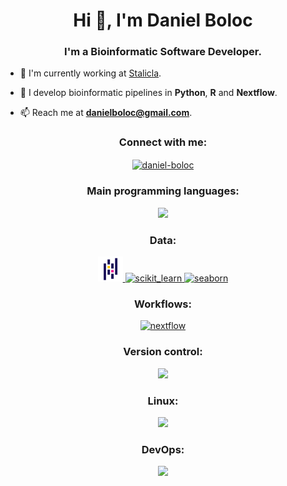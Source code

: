 <h1 align="center">Hi 👋, I'm Daniel Boloc</h1>
<h3 align="center">I'm a Bioinformatic Software Developer.</h3>

- 🔭 I'm currently working at [Stalicla][stalicla]. 

- 🌱 I develop bioinformatic pipelines in **Python**, **R** and **Nextflow**.

- 📫 Reach me at **danielboloc@gmail.com**.

<h3 align="center">Connect with me:</h3>
<p align="center">
<a href="https://linkedin.com/in/daniel-boloc-6128b17b" target="blank"><img align="center" src="https://raw.githubusercontent.com/rahuldkjain/github-profile-readme-generator/master/src/images/icons/Social/linked-in-alt.svg" alt="daniel-boloc" height="30" width="40" /></a>
</p>

<h3 align="center">Main programming languages:</h3>
<p align="center">
  <img src="https://skillicons.dev/icons?i=python,r,bash&theme=light" />
</p>

<h3 align="center">Data:</h3>
<p align="center">
<a href="https://pandas.pydata.org/" target="_blank" rel="noreferrer"> <img src="https://raw.githubusercontent.com/devicons/devicon/2ae2a900d2f041da66e950e4d48052658d850630/icons/pandas/pandas-original.svg" alt="pandas" width="40" height="40"/> </a> <a href="https://scikit-learn.org/" target="_blank" rel="noreferrer"> <img src="https://upload.wikimedia.org/wikipedia/commons/0/05/Scikit_learn_logo_small.svg" alt="scikit_learn" width="40" height="40"/> </a> <a href="https://seaborn.pydata.org/" target="_blank" rel="noreferrer"> <img src="https://seaborn.pydata.org/_images/logo-mark-lightbg.svg" alt="seaborn" width="40" height="40"/> </a>
</p>

<h3 align="center">Workflows:</h3>
<p align="center">
<a href="https://www.nextflow.io/" target="_blank" rel="noreferrer"> <img src="https://raw.githubusercontent.com/nextflow-io/trademark/master/nextflow2014_no-bg.png" alt="nextflow" width="110" height="35"/> </a>
</p>

<h3 align="center">Version control:</h3>
<p align="center">
  <img src="https://skillicons.dev/icons?i=git,gitlab&theme=light" />
</p>

<h3 align="center">Linux:</h3>
<p align="center">
  <img src="https://skillicons.dev/icons?i=linux&theme=light" />
</p>

<h3 align="center">DevOps:</h3>
<p align="center">
  <img src="https://skillicons.dev/icons?i=docker,aws&theme=light" />
</p>

[stalicla]: https://stalicla.com/